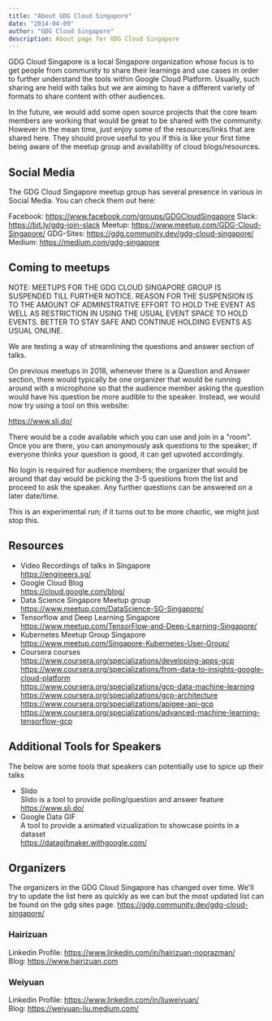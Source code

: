```yaml
---
title: "About GDG Cloud Singapore"
date: "2014-04-09"
author: "GDG Cloud Singapore"
description: About page for GDG Cloud Singapore
---
```


GDG Cloud Singapore is a local Singapore organization whose focus is to get people from community to share their learnings and use cases in order to further understand the tools within Google Cloud Platform. Usually, such sharing are held with talks but we are aiming to have a different variety of formats to share content with other audiences.

In the future, we would add some open source projects that the core team members are working that would be great to be shared with the community. However in the mean time, just enjoy some of the resources/links that are shared here. They should prove useful to you if this is like your first time being aware of the meetup group and availability of cloud blogs/resources.

## Social Media

The GDG Cloud Singapore meetup group has several presence in various in Social Media. You can check them out here:

Facebook: https://www.facebook.com/groups/GDGCloudSingapore
Slack: https://bit.ly/gdg-join-slack
Meetup: https://www.meetup.com/GDG-Cloud-Singapore/
GDG-Sites: https://gdg.community.dev/gdg-cloud-singapore/
Medium: https://medium.com/gdg-singapore

## Coming to meetups

NOTE: MEETUPS FOR THE GDG CLOUD SINGAPORE GROUP IS SUSPENDED TILL FURTHER NOTICE. REASON FOR THE SUSPENSION IS TO THE AMOUNT OF ADMINSTRATIVE EFFORT TO HOLD THE EVENT AS WELL AS RESTRICTION IN USING THE USUAL EVENT SPACE TO HOLD EVENTS. BETTER TO STAY SAFE AND CONTINUE HOLDING EVENTS AS USUAL ONLINE.

We are testing a way of streamlining the questions and answer section of talks.

On previous meetups in 2018, whenever there is a Question and Answer section, there would typically be one organizer that would be running around with a microphone so that the audience member asking the question would have his question be more audible to the speaker. Instead, we would now try using a tool on this website:

https://www.sli.do/

There would be a code available which you can use and join in a "room". Once you are there, you can anonymously ask questions to the speaker; if everyone thinks your question is good, it can get upvoted accordingly.

No login is required for audience members; the organizer that would be around that day would be picking the 3-5 questions from the list and proceed to ask the speaker. Any further questions can be answered on a later date/time.

This is an experimental run; if it turns out to be more chaotic, we might just stop this.

## Resources

- Video Recordings of talks in Singapore  
  https://engineers.sg/
- Google Cloud Blog  
  https://cloud.google.com/blog/
- Data Science Singapore Meetup group  
  https://www.meetup.com/DataScience-SG-Singapore/
- Tensorflow and Deep Learning Singapore  
  https://www.meetup.com/TensorFlow-and-Deep-Learning-Singapore/
- Kubernetes Meetup Group Singapore  
  https://www.meetup.com/Singapore-Kubernetes-User-Group/
- Coursera courses  
  https://www.coursera.org/specializations/developing-apps-gcp  
  https://www.coursera.org/specializations/from-data-to-insights-google-cloud-platform  
  https://www.coursera.org/specializations/gcp-data-machine-learning  
  https://www.coursera.org/specializations/gcp-architecture  
  https://www.coursera.org/specializations/apigee-api-gcp  
  https://www.coursera.org/specializations/advanced-machine-learning-tensorflow-gcp

## Additional Tools for Speakers

The below are some tools that speakers can potentially use to spice up their talks

- Slido  
  Slido is a tool to provide polling/question and answer feature  
  https://www.sli.do/
- Google Data GIF  
  A tool to provide a animated vizualization to showcase points in a dataset  
  https://datagifmaker.withgoogle.com/

## Organizers

The organizers in the GDG Cloud Singapore has changed over time. We'll try to update the list here as quickly as we can but the most updated list can be found on the gdg sites page. https://gdg.community.dev/gdg-cloud-singapore/

### Hairizuan

Linkedin Profile: https://www.linkedin.com/in/hairizuan-noorazman/  
Blog: https://www.hairizuan.com  

### Weiyuan
  
Linkedin Profile: https://www.linkedin.com/in/liuweiyuan/  
Blog: https://weiyuan-liu.medium.com/